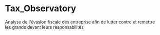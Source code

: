 # Tax_Observatory
Analyse de l'évasion fiscale des entreprise afin de lutter contre et remettre les grands devant leurs responsabilités
